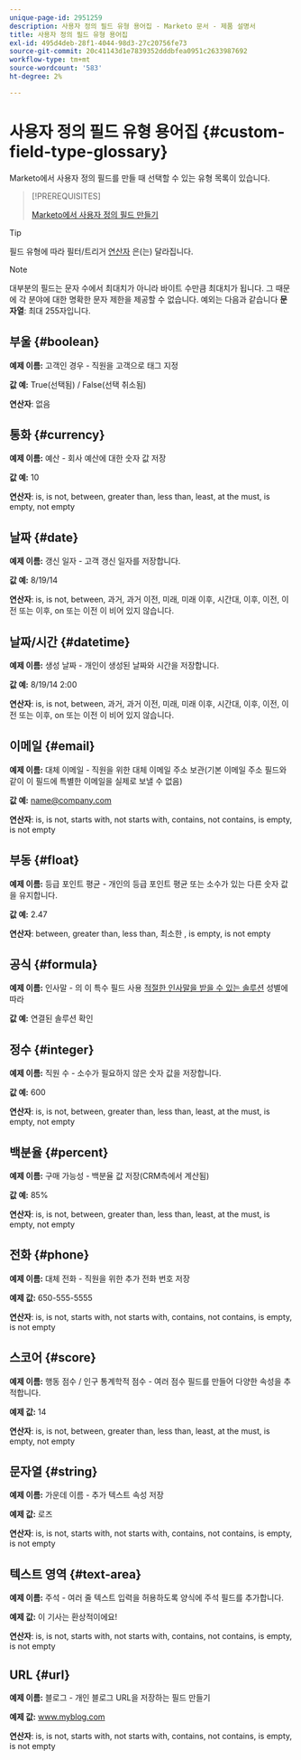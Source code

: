 ```yaml
---
unique-page-id: 2951259
description: 사용자 정의 필드 유형 용어집 - Marketo 문서 - 제품 설명서
title: 사용자 정의 필드 유형 용어집
exl-id: 495d4deb-28f1-4044-98d3-27c20756fe73
source-git-commit: 20c41143d1e7839352dddbfea0951c2633987692
workflow-type: tm+mt
source-wordcount: '583'
ht-degree: 2%

---
```


# 사용자 정의 필드 유형 용어집 {#custom-field-type-glossary}

Marketo에서 사용자 정의 필드를 만들 때 선택할 수 있는 유형 목록이 있습니다.

>[!PREREQUISITES]
>
>[Marketo에서 사용자 정의 필드 만들기](/help/marketo/product-docs/administration/field-management/create-a-custom-field-in-marketo.md)

>[!TIP]
>
>필드 유형에 따라 필터/트리거 [연산자](/help/marketo/product-docs/core-marketo-concepts/smart-lists-and-static-lists/creating-a-smart-list/smart-list-filter-operators-glossary.md) 은(는) 달라집니다.

>[!NOTE]
>
>대부분의 필드는 문자 수에서 최대치가 아니라 바이트 수만큼 최대치가 됩니다. 그 때문에 각 분야에 대한 명확한 문자 제한을 제공할 수 없습니다. 예외는 다음과 같습니다 **문자열**: 최대 255자입니다.

## 부울 {#boolean}

**예제 이름:** 고객인 경우 - 직원을 고객으로 태그 지정

**값 예:** True(선택됨) / False(선택 취소됨)

**연산자**: 없음

## 통화 {#currency}

**예제 이름:** 예산 - 회사 예산에 대한 숫자 값 저장

**값 예:** 10

**연산자**: is, is not, between, greater than, less than, least, at the must, is empty, not empty

## 날짜 {#date}

**예제 이름:** 갱신 일자 - 고객 갱신 일자를 저장합니다.

**값 예:** 8/19/14

**연산자**: is, is not, between, 과거, 과거 이전, 미래, 미래 이후, 시간대, 이후, 이전, 이전 또는 이후, on 또는 이전 이 비어 있지 않습니다.

## 날짜/시간 {#datetime}

**예제 이름:** 생성 날짜 - 개인이 생성된 날짜와 시간을 저장합니다.

**값 예:** 8/19/14 2:00

**연산자**: is, is not, between, 과거, 과거 이전, 미래, 미래 이후, 시간대, 이후, 이전, 이전 또는 이후, on 또는 이전 이 비어 있지 않습니다.

## 이메일 {#email}

**예제 이름:** 대체 이메일 - 직원을 위한 대체 이메일 주소 보관(기본 이메일 주소 필드와 같이 이 필드에 특별한 이메일을 실제로 보낼 수 없음)

**값 예:** name@company.com

**연산자**: is, is not, starts with, not starts with, contains, not contains, is empty, is not empty

## 부동 {#float}

**예제 이름:** 등급 포인트 평균 - 개인의 등급 포인트 평균 또는 소수가 있는 다른 숫자 값을 유지합니다.

**값 예:** 2.47

**연산자**: between, greater than, less than, 최소한 , is empty, is not empty

## 공식 {#formula}

**예제 이름:** 인사말 - 의 이 특수 필드 사용 [적절한 인사말을 받을 수 있는 솔루션](/help/marketo/product-docs/administration/field-management/create-and-use-a-concatenated-string-formula-field.md) 성별에 따라

**값 예:** 연결된 솔루션 확인

## 정수 {#integer}

**예제 이름:** 직원 수 - 소수가 필요하지 않은 숫자 값을 저장합니다.

**값 예:** 600

**연산자**: is, is not, between, greater than, less than, least, at the must, is empty, not empty

## 백분율 {#percent}

**예제 이름:** 구매 가능성 - 백분율 값 저장(CRM측에서 계산됨)

**값 예:** 85%

**연산자**: is, is not, between, greater than, less than, least, at the must, is empty, not empty

## 전화 {#phone}

**예제 이름:** 대체 전화 - 직원을 위한 추가 전화 번호 저장

**예제 값:** 650-555-5555

**연산자**: is, is not, starts with, not starts with, contains, not contains, is empty, is not empty

## 스코어 {#score}

**예제 이름:** 행동 점수 / 인구 통계학적 점수 - 여러 점수 필드를 만들어 다양한 속성을 추적합니다.

**예제 값:** 14

**연산자**: is, is not, between, greater than, less than, least, at the must, is empty, not empty

## 문자열 {#string}

**예제 이름:** 가운데 이름 - 추가 텍스트 속성 저장

**예제 값:** 로즈

**연산자**: is, is not, starts with, not starts with, contains, not contains, is empty, is not empty

## 텍스트 영역 {#text-area}

**예제 이름:** 주석 - 여러 줄 텍스트 입력을 허용하도록 양식에 주석 필드를 추가합니다.

**예제 값:** 이 기사는 환상적이에요!

**연산자**: is, is not, starts with, not starts with, contains, not contains, is empty, is not empty

## URL {#url}

**예제 이름:** 블로그 - 개인 블로그 URL을 저장하는 필드 만들기

**예제 값:** www.myblog.com

**연산자**: is, is not, starts with, not starts with, contains, not contains, is empty, is not empty
